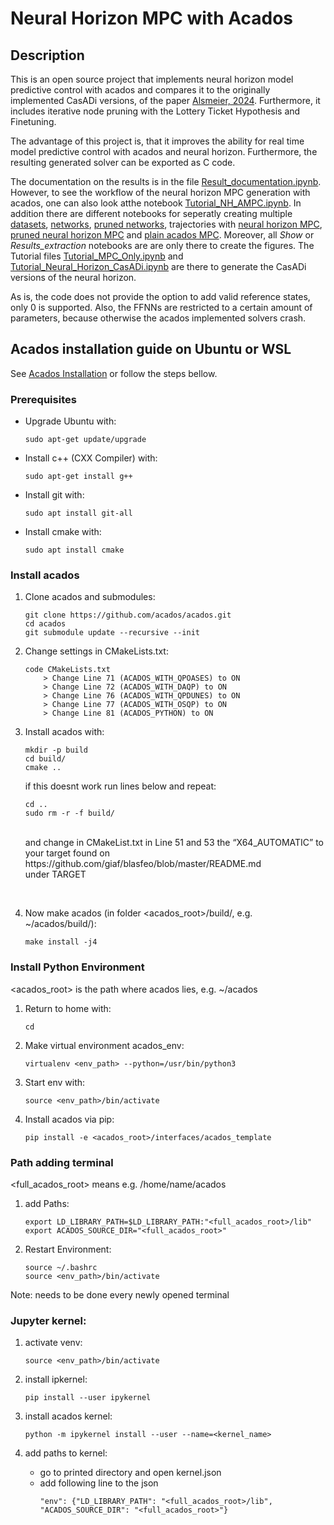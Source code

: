 # Neural Horizon MPC with Acados

## Description

This is an open source project that implements neural horizon model predictive control with acados and compares it to the originally implemented CasADi versions, of the paper [Alsmeier, 2024](#). Furthermore, it includes iterative node pruning with the Lottery Ticket Hypothesis and Finetuning. 

The advantage of this project is, that it improves the ability for real time model predictive control with acados and neural horizon. Furthermore, the resulting generated solver can be exported as C code.

The documentation on the results is in the file [Result_documentation.ipynb](Result_documentation.ipynb). However, to see the workflow of the neural horizon MPC generation with acados, one can also look atthe notebook [Tutorial_NH_AMPC.ipynb](Tutorial_NH_AMPC.ipynb). In addition there are different notebooks for seperatly creating multiple [datasets](Dataset_generation.ipynb), [networks](Network_generation.ipynb), [pruned networks](Pruned_Network_generation.ipynb), trajectories with [neural horizon MPC](Multi_NH.ipynb), [pruned neural horizon MPC](Multi_NH_prun.ipynb) and [plain acados MPC](Multi_AMPC.ipynb). Moreover, all *Show* or *Results_extraction* notebooks are are only there to create the figures. The Tutorial files [Tutorial_MPC_Only.ipynb](Tutorial_MPC_Only.ipynb) and [Tutorial_Neural_Horizon_CasADi.ipynb](Tutorial_Neural_Horizon_CasADi.ipynb) are there to generate the CasADi versions of the neural horizon. 

As is, the code does not provide the option to add valid reference states, only 0 is supported. Also, the FFNNs are restricted to a certain amount of parameters, because otherwise the acados implemented solvers crash. 


## Acados installation guide on Ubuntu or WSL

See  [Acados Installation](https://docs.acados.org/installation/index.html) or follow the steps bellow.

### Prerequisites

- Upgrade Ubuntu with:
    ```
    sudo apt-get update/upgrade
    ```

- Install c++ (CXX Compiler) with:
    ```
    sudo apt-get install g++
    ```

- Install git with:
    ```
    sudo apt install git-all
    ```

- Install cmake with:
    ```
    sudo apt install cmake
    ```


### Install acados

1. Clone acados and submodules:
    ```
    git clone https://github.com/acados/acados.git
    cd acados
    git submodule update --recursive --init
    ```


2. Change settings in CMakeLists.txt:
    ```
    code CMakeLists.txt
        > Change Line 71 (ACADOS_WITH_QPOASES) to ON
        > Change Line 72 (ACADOS_WITH_DAQP) to ON
        > Change Line 76 (ACADOS_WITH_QPDUNES) to ON
        > Change Line 77 (ACADOS_WITH_OSQP) to ON
        > Change Line 81 (ACADOS_PYTHON) to ON
    ```

3. Install acados with:
    ```
    mkdir -p build 
    cd build/ 
    cmake ..
    ```

    if this doesnt work run lines below and repeat: <br />
    ```
    cd ..
    sudo rm -r -f build/
    ```
    <br />
    and change in CMakeList.txt in Line 51 and 53 the “X64_AUTOMATIC” to your target found on <br />
    https://github.com/giaf/blasfeo/blob/master/README.md <br />
    under TARGET
<br />

4. Now make acados (in folder <acados_root>/build/, e.g. ~/acados/build/):
    ```
    make install -j4
    ```


### Install Python Environment

<acados_root> is the path where acados lies, e.g. ~/acados

1. Return to home with:
    ```
    cd
    ```

2. Make virtual environment acados_env:
    ```
    virtualenv <env_path> --python=/usr/bin/python3
    ```

3. Start env with:
    ```
    source <env_path>/bin/activate
    ```

4. Install acados via pip: 
    ```
    pip install -e <acados_root>/interfaces/acados_template
    ```


### Path adding terminal 

<full_acados_root> means e.g. /home/name/acados

1. add Paths:
    ```
    export LD_LIBRARY_PATH=$LD_LIBRARY_PATH:"<full_acados_root>/lib"
    export ACADOS_SOURCE_DIR="<full_acados_root>"
    ```

2. Restart Environment:
    ```
    source ~/.bashrc
    source <env_path>/bin/activate
    ```

Note: needs to be done every newly opened terminal


### Jupyter kernel:

1. activate venv:
    ```
    source <env_path>/bin/activate
    ```

2. install ipkernel:
    ```
    pip install --user ipykernel
    ```

3. install acados kernel:
    ```
    python -m ipykernel install --user --name=<kernel_name>
    ```

4. add paths to kernel:
    - go to printed directory and open kernel.json
    - add following line to the json
        ```
        "env": {"LD_LIBRARY_PATH": "<full_acados_root>/lib", "ACADOS_SOURCE_DIR": "<full_acados_root>"} 
        ```

